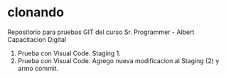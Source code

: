 # clonando
Repositorio para pruebas GIT del curso Sr. Programmer - Albert Capacitacion Digital

1) Prueba con Visual Code. Staging 1.
2) Prueba con Visual Code. Agrego nueva modificacion al Staging (2) y armo commit.